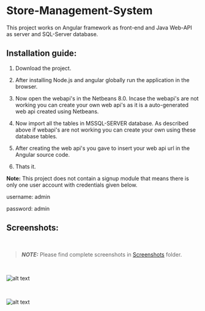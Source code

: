 # Store-Management-System
This project works on Angular framework as front-end and Java Web-API as server and SQL-Server database.

## Installation guide:

1. Download the project.

2. After installing Node.js and angular globally run the application in the browser.

3. Now open the webapi's in the Netbeans 8.0. Incase the webapi's are not working you can create your own web api's as it is a auto-generated web api created using Netbeans.

4. Now import all the tables in MSSQL-SERVER database. As described above if webapi's are not working you can create your own using these database tables.

5. After creating the web api's you gave to insert your web api url in the Angular source code.

6. Thats it.

**Note:** This project does not contain a signup module that means there is only one user account with credentials given below.

username: admin

password: admin

## Screenshots:

<br />

> **_NOTE:_**  Please find complete screenshots in [Screenshots](https://github.com/areebmomin/Store-Management-System/tree/master/Screenshots) folder.

<br />

![alt text](https://github.com/areebmomin/Store-Management-System/blob/master/Screenshots/Capture1.PNG?raw=true)

<br />

![alt text](https://github.com/areebmomin/Store-Management-System/blob/master/Screenshots/Capture3.PNG?raw=true)

<br />
